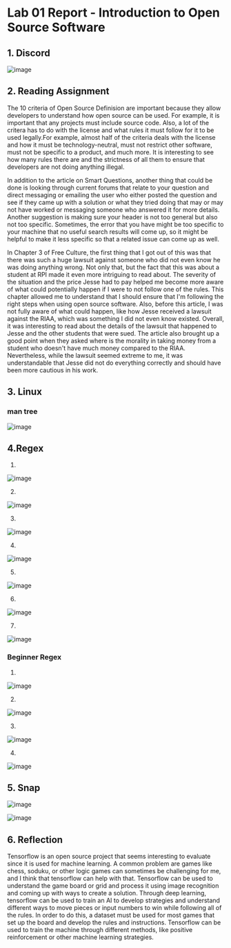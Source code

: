 # Lab 01 Report - Introduction to Open Source Software

## 1. Discord

![image](https://user-images.githubusercontent.com/43563351/149559751-832d6554-f936-40fb-9c8d-0b58fbbccde9.png)


## 2. Reading Assignment

The 10 criteria of Open Source Definision are important because they allow developers to understand how open source can be used. For example, it is important that any projects must include source code. Also, a lot of the critera has to do with the license and what rules it must follow for it to be used legally.For example, almost half of the criteria deals with the license and how it must be technology-neutral, must not restrict other software, must not be specific to a product, and much more. It is interesting to see how many rules there are and the strictness of all them to ensure that developers are not doing anything illegal.

In addition to the article on Smart Questions, another thing that could be done is looking through current forums that relate to your question and direct messaging or emailing the user who either posted the question and see if they came up with a solution or what they tried doing that may or may not have worked or messaging someone who answered it for more details. Another suggestion is making sure your header is not too general but also not too specific. Sometimes, the error that you have might be too specific to your machine that no useful search results will come up, so it might be helpful to make it less specific so that a related issue can come up as well.

In Chapter 3 of Free Culture, the first thing that I got out of this was that there was such a huge lawsuit against someone who did not even know he was doing anything wrong. Not only that, but the fact that this was about a student at RPI made it even more intriguing to read about. The severity of the situation and the price Jesse had to pay helped me become more aware of what could potentially happen if I were to not follow one of the rules. This chapter allowed me to understand that I should ensure that I'm following the right steps when using open source software. Also, before this article, I was not fully aware of what could happen, like how Jesse received a lawsuit against the RIAA, which was something I did not even know existed. Overall, it was interesting to read about the details of the lawsuit that happened to Jesse and the other students that were sued. The article also brought up a good point when they asked where is the morality in taking money from a student who doesn't have much money compared to the RIAA. Nevertheless, while the lawsuit seemed extreme to me, it was understandable that Jesse did not do everything correctly and should have been more cautious in his work.

## 3. Linux

### man tree
![image](https://user-images.githubusercontent.com/43563351/149564275-2af30f3c-9f44-4a4e-81d3-e5325f1e3dda.png)


## 4.Regex

1.
![image](https://user-images.githubusercontent.com/43563351/149565236-c8690992-7c3a-448a-8198-3ef72ee926ad.png)


2.
![image](https://user-images.githubusercontent.com/43563351/149565349-6b479dfe-49cc-4161-906b-99ab0fa48af2.png)


3.

![image](https://user-images.githubusercontent.com/43563351/149565904-a4f135c9-eb66-4956-88a5-9bd7c8c618e3.png)


4.
![image](https://user-images.githubusercontent.com/43563351/149566089-8daba1a8-a957-43af-970b-c3198335c15e.png)


5.

![image](https://user-images.githubusercontent.com/43563351/149566473-6d56ea4b-feff-44a3-b6c6-e3efd97d3012.png)


6.

![image](https://user-images.githubusercontent.com/43563351/149566787-36586a0a-4db3-4f85-b063-504b1295dbc8.png)


7.

![image](https://user-images.githubusercontent.com/43563351/149567225-c2a64687-589d-4d67-84fc-c20a45895353.png)


### Beginner Regex

1.
 ![image](https://user-images.githubusercontent.com/43563351/149567339-36ceff16-71e5-4a34-801a-2ceaec67a17a.png)

2.
![image](https://user-images.githubusercontent.com/43563351/149567630-b6a19869-15bd-49d2-be5b-c0d694b7f281.png)

3.
![image](https://user-images.githubusercontent.com/43563351/149567776-2cec6f0e-f757-418c-bd9f-79aa4803d2d6.png)

4.
![image](https://user-images.githubusercontent.com/43563351/149567944-ea34aa6f-64b5-47c9-ba97-b694b5d9f058.png)


## 5. Snap

![image](https://user-images.githubusercontent.com/43563351/149569786-6d6ccf70-7765-4274-9820-86ad67ba9956.png)

![image](https://user-images.githubusercontent.com/43563351/149569818-22066e8c-ee60-49df-84f5-4f9a4ee3069e.png)


## 6. Reflection

Tensorflow is an open source project that seems interesting to evaluate since it is used for machine learning. A common problem are games like chess, soduku, or other logic games can sometimes be challenging for me, and I think that tensorflow can help with that. Tensorflow can be used to understand the game board or grid and process it using image recognition and coming up with ways to create a solution. Through deep learning, tensorflow can be used to train an AI to develop strategies and understand different ways to move pieces or input numbers to win while following all of the rules. In order to do this, a dataset must be used for most games that set up the board and develop the rules and instructions. Tensorflow can be used to train the machine through different methods, like positive reinforcement or other machine learning strategies.
